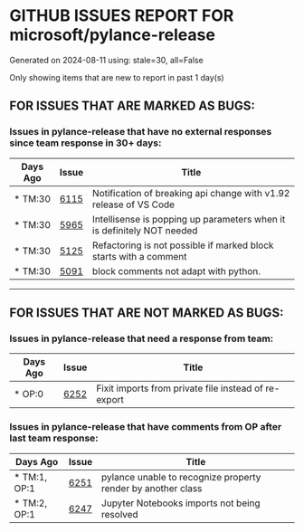 
# GITHUB ISSUES REPORT FOR microsoft/pylance-release


Generated on 2024-08-11 using: stale=30, all=False


Only showing items that are new to report in past 1 day(s)


## FOR ISSUES THAT ARE MARKED AS BUGS:


### Issues in pylance-release that have no external responses since team response in 30+ days:

| Days Ago | Issue | Title |
| --- | --- | --- |
 | \* TM:30  |[6115](https://github.com/microsoft/pylance-release/issues/6115 "Notification of breaking api change with v1.92 release of VS Code")  |Notification of breaking api change with v1.92 release of VS Code |
 | \* TM:30  |[5965](https://github.com/microsoft/pylance-release/issues/5965 "Intellisense is popping up parameters when it is definitely NOT needed")  |Intellisense is popping up parameters when it is definitely NOT needed |
 | \* TM:30  |[5125](https://github.com/microsoft/pylance-release/issues/5125 "Refactoring is not possible if marked block starts with a comment")  |Refactoring is not possible if marked block starts with a comment |
 | \* TM:30  |[5091](https://github.com/microsoft/pylance-release/issues/5091 "block comments  not adapt with python.")  |block comments  not adapt with python. |

---

## FOR ISSUES THAT ARE NOT MARKED AS BUGS:


### Issues in pylance-release that need a response from team:

| Days Ago | Issue | Title |
| --- | --- | --- |
 | \* OP:0  |[6252](https://github.com/microsoft/pylance-release/issues/6252 "Fixit imports from private file instead of re-export")  |Fixit imports from private file instead of re-export |

### Issues in pylance-release that have comments from OP after last team response:

| Days Ago | Issue | Title |
| --- | --- | --- |
 | \* TM:1, OP:1  |[6251](https://github.com/microsoft/pylance-release/issues/6251 "pylance unable to recognize property render by another class")  |pylance unable to recognize property render by another class |
 | \* TM:2, OP:1  |[6247](https://github.com/microsoft/pylance-release/issues/6247 "Jupyter Notebooks imports not being resolved")  |Jupyter Notebooks imports not being resolved |












